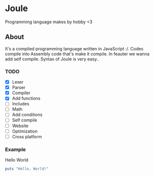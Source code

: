 # Joule
Programming language makes by hobby <3
## About
It's a compiled programming language written in JavaScript :/. Codes compile into Assembly code that's make it compile. In feauter we wanna add self compile. Syntax of Joule is very easy..

### TODO
- [x] Lexer
- [x] Parser
- [x] Compiler
- [x] Add functions 
- [ ] Includes
- [ ] Math
- [ ] Add conditions
- [ ] Self compile
- [ ] Website
- [ ] Optimization 
- [ ] Cross platform

### Example 
Hello World

```ruby
puts "Hello, World!"
```

